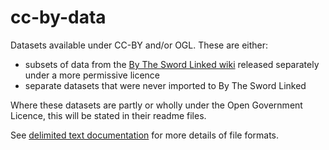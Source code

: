 # cc-by-data
Datasets available under CC-BY and/or OGL. These are either:

- subsets of data from the [By The Sword Linked wiki](https://github.com/drgavinr/btsl/) released separately under a more permissive licence
- separate datasets that were never imported to By The Sword Linked

Where these datasets are partly or wholly under the Open Government Licence, this will be stated in their readme files.

See [delimited text documentation](https://github.com/drgavinr/cc-by-data/blob/main/delimited-text.md) for more details of file formats.
